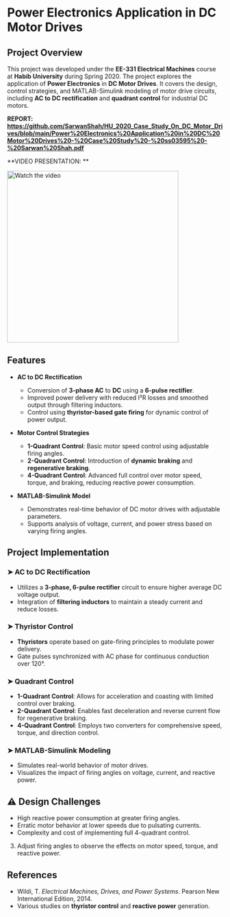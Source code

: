 # Power Electronics Application in DC Motor Drives

## Project Overview
This project was developed under the **EE-331 Electrical Machines** course at **Habib University** during Spring 2020. The project explores the application of **Power Electronics** in **DC Motor Drives**. It covers the design, control strategies, and MATLAB-Simulink modeling of motor drive circuits, including **AC to DC rectification** and **quadrant control** for industrial DC motors.

**REPORT: https://github.com/SarwanShah/HU_2020_Case_Study_On_DC_Motor_Drives/blob/main/Power%20Electronics%20Application%20in%20DC%20Motor%20Drives%20-%20Case%20Study%20-%20ss03595%20-%20Sarwan%20Shah.pdf**

**VIDEO PRESENTATION: **

<a href="https://www.youtube.com/watch?v=dFrL1lOqHpk" target="_blank">
    <img src="https://img.youtube.com/vi/dFrL1lOqHpk/maxresdefault.jpg" alt="Watch the video" width="400">
</a>


## Features  
- **AC to DC Rectification**  
  - Conversion of **3-phase AC** to **DC** using a **6-pulse rectifier**.
  - Improved power delivery with reduced I²R losses and smoothed output through filtering inductors.
  - Control using **thyristor-based gate firing** for dynamic control of power output.

- **Motor Control Strategies**
  - **1-Quadrant Control**: Basic motor speed control using adjustable firing angles.
  - **2-Quadrant Control**: Introduction of **dynamic braking** and **regenerative braking**.
  - **4-Quadrant Control**: Advanced full control over motor speed, torque, and braking, reducing reactive power consumption.

- **MATLAB-Simulink Model**
  - Demonstrates real-time behavior of DC motor drives with adjustable parameters.
  - Supports analysis of voltage, current, and power stress based on varying firing angles.

## Project Implementation  
### ➤ **AC to DC Rectification**  
- Utilizes a **3-phase, 6-pulse rectifier** circuit to ensure higher average DC voltage output.
- Integration of **filtering inductors** to maintain a steady current and reduce losses.

### ➤ **Thyristor Control**  
- **Thyristors** operate based on gate-firing principles to modulate power delivery.
- Gate pulses synchronized with AC phase for continuous conduction over 120°.

### ➤ **Quadrant Control**  
- **1-Quadrant Control**: Allows for acceleration and coasting with limited control over braking.
- **2-Quadrant Control**: Enables fast deceleration and reverse current flow for regenerative braking.
- **4-Quadrant Control**: Employs two converters for comprehensive speed, torque, and direction control.

### ➤ **MATLAB-Simulink Modeling**  
- Simulates real-world behavior of motor drives.
- Visualizes the impact of firing angles on voltage, current, and reactive power.

## ⚠ Design Challenges  
- High reactive power consumption at greater firing angles.
- Erratic motor behavior at lower speeds due to pulsating currents.
- Complexity and cost of implementing full 4-quadrant control.
3. Adjust firing angles to observe the effects on motor speed, torque, and reactive power.

## References  
- Wildi, T. *Electrical Machines, Drives, and Power Systems*. Pearson New International Edition, 2014.
- Various studies on **thyristor control** and **reactive power** generation.

